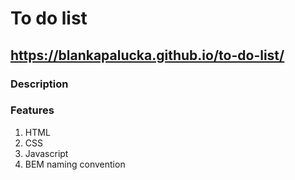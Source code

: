 # To do list
## https://blankapalucka.github.io/to-do-list/
### Description
### Features
1. HTML
2. CSS
3. Javascript
4. BEM naming convention
